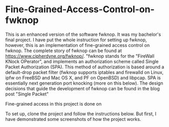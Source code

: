 # Fine-Grained-Access-Control-on-fwknop
This is an enhanced version of the software fwknop. It was my bachelor's final project. I have put the whole instruction for setting up fwknop, however, this is an implementation of fine-grained access control on fwknop. 
The complete story of fwknop can be found at https://www.cipherdyne.org/fwknop/. 
"fwknop stands for the "FireWall KNock OPerator", and implements an authorization scheme called Single Packet Authorization (SPA). This method of authorization is based around a default-drop packet filter (fwknop supports iptables and firewalld on Linux, ipfw on FreeBSD and Mac OS X, and PF on OpenBSD) and libpcap. SPA is essentially next generation port knocking (more on this below). The design decisions that guide the development of fwknop can be found in the blog post "Single Packet"

Fine-grained access in this project is done on 

To set up, clone the project and follow the instructions below. But first, I have demonstrated some screenshots of how the project works. 


